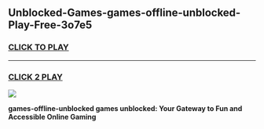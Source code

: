 
## Unblocked-Games-games-offline-unblocked-Play-Free-3o7e5
<h3>
<a href="https://premium76.site?title=games-offline-unblocked&ref=18A1">CLICK TO PLAY</a></h3>
<hr>

<h3>
<a href="https://premium76.site?title=games-offline-unblocked&ref=18A1">CLICK 2 PLAY</a>
  
</h3>

<a href="https://premium76.site?title=games-offline-unblocked&ref=18A1"><img src="https://clearcache.store/games.png"></a>


**games-offline-unblocked games unblocked: Your Gateway to Fun and Accessible Online Gaming**
